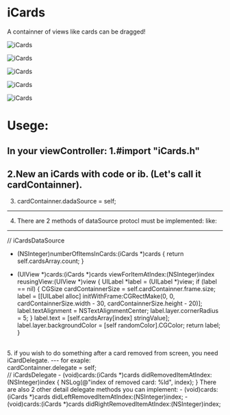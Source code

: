 # iCards
A containner of views like cards can be dragged!




![iCards](https://github.com/DingHub/iCards/blob/master/ScreenShort/0.png)

![iCards](https://github.com/DingHub/iCards/blob/master/ScreenShort/1.png)

![iCards](https://github.com/DingHub/iCards/blob/master/ScreenShort/2.png)

![iCards](https://github.com/DingHub/iCards/blob/master/ScreenShort/3.png)

![iCards](https://github.com/DingHub/iCards/blob/master/ScreenShort/4.png)


Usege:
===
In your viewController:
1.#import "iCards.h"
---
2.New an iCards with code or ib. (Let's call it cardContainner).
---
3. cardContainner.dadaSource = self;
---
4. There are 2 methods of dataSource protocl must be implemented:
  like:
---
// iCardsDataSource<br>
- (NSInteger)numberOfItemsInCards:(iCards *)cards {
    return self.cardsArray.count;
}

- (UIView *)cards:(iCards *)cards viewForItemAtIndex:(NSInteger)index reusingView:(UIView *)view {
    UILabel *label = (UILabel *)view;
    if (label == nil) {
        CGSize cardContainnerSize = self.cardContainner.frame.size;
        label = [[UILabel alloc] initWithFrame:CGRectMake(0, 0, cardContainnerSize.width - 30, cardContainnerSize.height - 20)];
        label.textAlignment = NSTextAlignmentCenter;
        label.layer.cornerRadius = 5;
    }
    label.text = [self.cardsArray[index] stringValue];
    label.layer.backgroundColor = [self randomColor].CGColor;
    return label;
}
<br>
5. if you wish to do something after a card removed from screen, you need iCardDelegate.
---
for exaple:<br>
cardContainner.delegate = self;<br>
// iCardsDelegate
- (void)cards:(iCards *)cards didRemovedItemAtIndex:(NSInteger)index {
    NSLog(@"index of removed card: %ld", index);
}
There are also 2 other detail delegate methods you can implement:
- (void)cards:(iCards *)cards didLeftRemovedItemAtIndex:(NSInteger)index;
- (void)cards:(iCards *)cards didRightRemovedItemAtIndex:(NSInteger)index;



